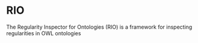 RIO
===

The Regularity Inspector for Ontologies (RIO) is a framework for inspecting regularities in OWL ontologies

